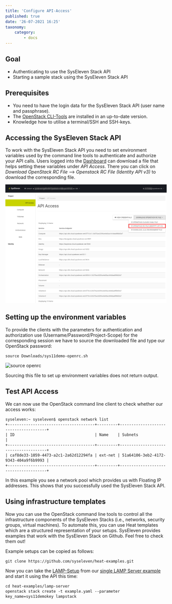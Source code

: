 ```yaml
---
title: 'Configure API-Access'
published: true
date: '26-07-2021 16:25'
taxonomy:
    category:
        - docs
---
```


## Goal

* Authenticating to use the SysEleven Stack API
* Starting a sample stack using the SysEleven Stack API

## Prerequisites

* You need to have the login data for the SysEleven Stack API (user name and passphrase).
* The [OpenStack CLI-Tools](../../03.Howtos/02.openstack-cli/docs.en.md) are installed in an up-to-date version.
* Knowledge how to utilise a terminal/SSH and SSH-keys.

## Accessing the SysEleven Stack API

To work with the SysEleven Stack API you need to set environment variables used by the command line tools to authenticate and authorize your API calls. Users logged into the [Dashboard](https://dashboard.cloud.syseleven.net) can download a file that helps setting these variables under *API Access*. There you can click on *Download OpenStack RC File* --> *Openstack RC File (Identity API v3)* to download the corresponding file.

![horizon-compute-apiaccess-openrc](../../images/horizon-compute-apiaccess-openrc.png)

## Setting up the environment variables

To provide the clients with the parameters for authentication and authorization use (Username/Password/Project-Scope) for the corresponding session we have to source the downloaded file and type our OpenStack password:

```shell
source Downloads/sys11demo-openrc.sh
```

![source openrc](../../images/source.png)

Sourcing this file to set up environment variables does not return output.

## Test API Access

We can now use the OpenStack command line client to check whether our access works:

```shell
syseleven:~ syseleven$ openstack network list
+--------------------------------------+---------+--------------------------------------+
| ID                                   | Name    | Subnets                              |
+--------------------------------------+---------+--------------------------------------+
| caf8de33-1059-4473-a2c1-2a62d12294fa | ext-net | 51a64106-3eb2-4172-9343-404a9f6b9993 |
+--------------------------------------+---------+--------------------------------------+
```

In this example you see a network pool which provides us with Floating IP addresses. This shows that you successfully used the SysEleven Stack API.

## Using infrastructure templates

Now you can use the OpenStack command line tools to control all the infrastructure components of the SysEleven Stacks (i.e., networks, security groups, virtual machines). To automate this, you can use Heat templates which are a structured representation of your setups. SysEleven provides examples that work with the SysEleven Stack on Github. Feel free to check them out!

Example setups can be copied as follows:

```shell
git clone https://github.com/syseleven/heat-examples.git
```

Now you can take the [LAMP-Setup](https://raw.githubusercontent.com/syseleven/heat-examples/master/lamp-server/) from our [single LAMP Server example](../03.single-lamp-server/docs.en.md) and start it using the API this time:

```shell
cd heat-examples/lamp-server
openstack stack create -t example.yaml --parameter key_name=sys11demokey lampstack
```
